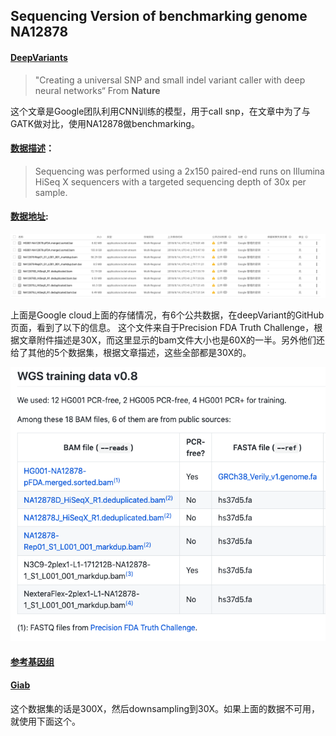 ## Sequencing Version of benchmarking genome NA12878

#### [DeepVariants](https://console.cloud.google.com/storage/browser/deepvariant/public-training-data?pli=1)

>"Creating a universal
SNP and small indel variant caller with deep neural
networks“ From **Nature**

这个文章是Google团队利用CNN训练的模型，用于call snp，在文章中为了与GATK做对比，使用NA12878做benchmarking。

#### [数据描述](https://www.biorxiv.org/content/biorxiv/suppl/2018/01/09/092890.DC5/092890-1.pdf)：

>Sequencing was
performed using a 2x150 paired-end runs on Illumina HiSeq X sequencers with a targeted
sequencing depth of 30x per sample.

#### [数据地址](https://console.cloud.google.com/storage/browser/deepvariant/public-training-data?pli=1):

![数据截图](https://raw.githubusercontent.com/BigfatC/Daily_use_pic/master/Screen%20Shot%202019-06-11%20at%209.37.53%20AM.png)

上面是Google cloud上面的存储情况，有6个公共数据，在deepVariant的GitHub页面，看到了以下的信息。
这个文件来自于Precision FDA Truth Challenge，根据文章附件描述是30X，而这里显示的bam文件大小也是60X的一半。另外他们还给了其他的5个数据集，根据文章描述，这些全部都是30X的。

![shuju](https://raw.githubusercontent.com/BigfatC/Daily_use_pic/master/Screen%20Shot%202019-06-11%20at%209.45.33%20AM.png)

#### [参考基因组](https://github.com/google/deepvariant/blob/r0.8/docs/deepvariant-details-training-data.md#myfootnote1)

#### [Giab](ftp://ftp-trace.ncbi.nlm.nih.gov/giab/ftp/data/NA12878/NIST_NA12878_HG001_HiSeq_300x)

这个数据集的话是300X，然后downsampling到30X。如果上面的数据不可用，就使用下面这个。
